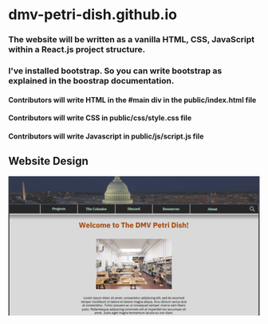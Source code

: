 # dmv-petri-dish.github.io

### The website will be written as a vanilla HTML, CSS, JavaScript within a React.js project structure.
### I've installed bootstrap. So you can write bootstrap as explained in the boostrap documentation.


#### Contributors will write HTML in the #main div in the public/index.html file

#### Contributors will write CSS in public/css/style.css file

#### Contributors will write Javascript in public/js/script.js file




## Website Design
![Website design image](/src/design.png)